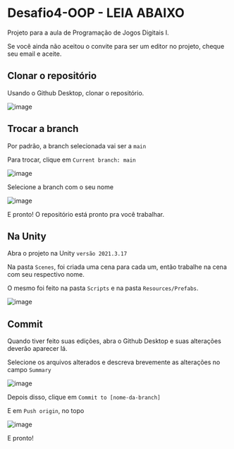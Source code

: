 # Desafio4-OOP - LEIA ABAIXO

Projeto para a aula de Programação de Jogos Digitais I.

Se você ainda não aceitou o convite para ser um editor no projeto, cheque seu email e aceite.

## Clonar o repositório

Usando o Github Desktop, clonar o repositório.

![image](https://github.com/joaoarthursilva/Desafio4-OOP/assets/53908899/5db96f8b-f199-49b3-b373-64798e5fb927)

## Trocar a branch

Por padrão, a branch selecionada vai ser a ```main```

Para trocar, clique em ```Current branch: main```

![image](https://github.com/joaoarthursilva/Desafio4-OOP/assets/53908899/1c7cb3ac-8055-47c6-8e5c-67d38765cca7)

Selecione a branch com o seu nome

![image](https://github.com/joaoarthursilva/Desafio4-OOP/assets/53908899/32b13823-7132-4d5c-8832-76cb702dce21)

E pronto! O repositório está pronto pra você trabalhar.

## Na Unity

Abra o projeto na Unity ```versão 2021.3.17```

Na pasta ```Scenes```, foi criada uma cena para cada um, então trabalhe na cena com seu respectivo nome.

O mesmo foi feito na pasta ```Scripts``` e na pasta ```Resources/Prefabs```.

![image](https://github.com/joaoarthursilva/Desafio4-OOP/assets/53908899/c5107d89-8ee5-4555-a6ca-317175f9ede6)

## Commit

Quando tiver feito suas edições, abra o Github Desktop e suas alterações deverão aparecer lá.

Selecione os arquivos alterados e descreva brevemente as alterações no campo ```Summary```

![image](https://github.com/joaoarthursilva/Desafio4-OOP/assets/53908899/dd2d41a7-19c7-4748-aadf-3a225cf16ad8)

Depois disso, clique em ```Commit to [nome-da-branch]```

E em ```Push origin```, no topo

![image](https://github.com/joaoarthursilva/Desafio4-OOP/assets/53908899/11a6f4e0-e2b8-4ae1-8695-2c14bfd87d7e)

E pronto!

